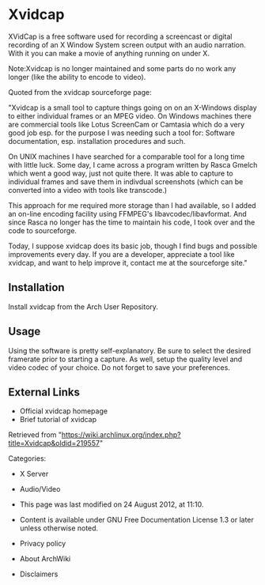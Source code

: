 Xvidcap
=======

XVidCap is a free software used for recording a screencast or digital
recording of an X Window System screen output with an audio narration.
With it you can make a movie of anything running on under X.

Note:Xvidcap is no longer maintained and some parts do no work any
longer (like the ability to encode to video).

Quoted from the xvidcap sourceforge page:

"Xvidcap is a small tool to capture things going on on an X-Windows
display to either individual frames or an MPEG video. On Windows
machines there are commercial tools like Lotus ScreenCam or Camtasia
which do a very good job esp. for the purpose I was needing such a tool
for: Software documentation, esp. installation procedures and such.

On UNIX machines I have searched for a comparable tool for a long time
with little luck. Some day, I came across a program written by Rasca
Gmelch which went a good way, just not quite there. It was able to
capture to individual frames and save them in indivdual screenshots
(which can be converted into a video with tools like transcode.)

This approach for me required more storage than I had available, so I
added an on-line encoding facility using FFMPEG's
libavcodec/libavformat. And since Rasca no longer has the time to
maintain his code, I took over and the code to sourceforge.

Today, I suppose xvidcap does its basic job, though I find bugs and
possible improvements every day. If you are a developer, appreciate a
tool like xvidcap, and want to help improve it, contact me at the
sourceforge site."

Installation
------------

Install xvidcap from the Arch User Repository.

Usage
-----

Using the software is pretty self-explanatory. Be sure to select the
desired framerate prior to starting a capture. As well, setup the
quality level and video codec of your choice. Do not forget to save your
preferences.

External Links
--------------

-   Official xvidcap homepage
-   Brief tutorial of xvidcap

Retrieved from
"https://wiki.archlinux.org/index.php?title=Xvidcap&oldid=219557"

Categories:

-   X Server
-   Audio/Video

-   This page was last modified on 24 August 2012, at 11:10.
-   Content is available under GNU Free Documentation License 1.3 or
    later unless otherwise noted.
-   Privacy policy
-   About ArchWiki
-   Disclaimers
